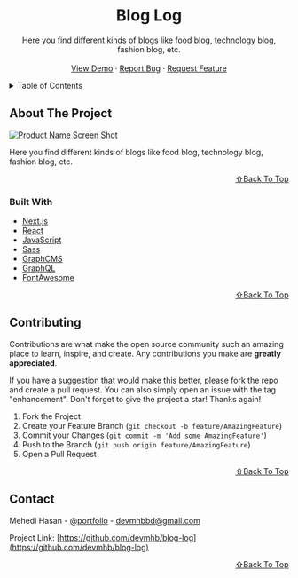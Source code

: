 <!-- PROJECT LOGO -->
<div align="center">
  <h1 align="center">Blog Log</h1>

  <p align="center">
    Here you find different kinds of blogs like food blog, technology blog, fashion blog, etc.
    <br />
    <br />
    <a href="https://blog-log.netlify.app/">View Demo</a>
    ·
    <a href="https://github.com/devmhb/blog-log/issues">Report Bug</a>
    ·
    <a href="https://github.com/devmhb/blog-log/issues">Request Feature</a>
  </p>
</div>

<!-- TABLE OF CONTENTS -->
<details>
  <summary>Table of Contents</summary>
  <ol>
    <li>
      <a href="#about-the-project">About The Project</a>
      <ul>
        <li><a href="#built-with">Built With</a></li>
      </ul>
    </li>
    <li><a href="#contributing">Contributing</a></li>
    <li><a href="#contact">Contact</a></li>
  </ol>
</details>

<!-- ABOUT THE PROJECT -->

## About The Project

[![Product Name Screen Shot][product-screenshot]](https://blog-log.vercel.app/)

Here you find different kinds of blogs like food blog, technology blog, fashion blog, etc.

<p align="right"><a href="#top">⇧Back To Top</a></p>

### Built With

- [Next.js](https://nextjs.org/)
- [React](https://reactjs.org/)
- [JavaScript](https://developer.mozilla.org/en-US/docs/Web/JavaScript)
- [Sass](https://sass-lang.com/)
- [GraphCMS](https://hygraph.com/)
- [GraphQL](https://graphql.org/)
- [FontAwesome](https://fontawesome.com/)

<p align="right"><a href="#top">⇧Back To Top</a></p>

<!-- CONTRIBUTING -->

## Contributing

Contributions are what make the open source community such an amazing place to learn, inspire, and create. Any contributions you make are **greatly appreciated**.

If you have a suggestion that would make this better, please fork the repo and create a pull request. You can also simply open an issue with the tag "enhancement".
Don't forget to give the project a star! Thanks again!

1. Fork the Project
2. Create your Feature Branch (`git checkout -b feature/AmazingFeature`)
3. Commit your Changes (`git commit -m 'Add some AmazingFeature'`)
4. Push to the Branch (`git push origin feature/AmazingFeature`)
5. Open a Pull Request

<p align="right"><a href="#top">⇧Back To Top</a></p>

<!-- CONTACT -->

## Contact

Mehedi Hasan - [@portfoilo](https://devmhb.netlify.app/) - devmhbbd@gmail.com

Project Link: [https://github.com/devmhb/blog-log](https://github.com/devmhb/blog-log)

<p align="right"><a href="#top">⇧Back To Top</a></p>

[product-screenshot]: public/product.jpg
